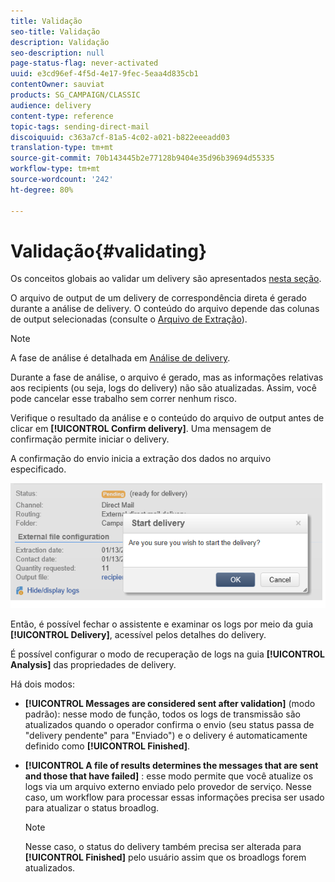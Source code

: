 ```yaml
---
title: Validação
seo-title: Validação
description: Validação
seo-description: null
page-status-flag: never-activated
uuid: e3cd96ef-4f5d-4e17-9fec-5eaa4d835cb1
contentOwner: sauviat
products: SG_CAMPAIGN/CLASSIC
audience: delivery
content-type: reference
topic-tags: sending-direct-mail
discoiquuid: c363a7cf-81a5-4c02-a021-b822eeeadd03
translation-type: tm+mt
source-git-commit: 70b143445b2e77128b9404e35d96b39694d55335
workflow-type: tm+mt
source-wordcount: '242'
ht-degree: 80%

---
```



# Validação{#validating}

Os conceitos globais ao validar um delivery são apresentados [nesta seção](../../delivery/using/steps-validating-the-delivery.md).

O arquivo de output de um delivery de correspondência direta é gerado durante a análise de delivery. O conteúdo do arquivo depende das colunas de output selecionadas (consulte o [Arquivo de Extração](../../delivery/using/defining-the-direct-mail-content.md#extraction-file)).

>[!NOTE]
>
>A fase de análise é detalhada em [Análise de delivery](../../delivery/using/steps-validating-the-delivery.md#analyzing-the-delivery).

Durante a fase de análise, o arquivo é gerado, mas as informações relativas aos recipients (ou seja, logs do delivery) não são atualizadas. Assim, você pode cancelar esse trabalho sem correr nenhum risco.

Verifique o resultado da análise e o conteúdo do arquivo de output antes de clicar em **[!UICONTROL Confirm delivery]**. Uma mensagem de confirmação permite iniciar o delivery.

A confirmação do envio inicia a extração dos dados no arquivo especificado.

![](assets/s_ncs_user_postal_del_send_confirm_postal.png)

Então, é possível fechar o assistente e examinar os logs por meio da guia **[!UICONTROL Delivery]**, acessível pelos detalhes do delivery.

É possível configurar o modo de recuperação de logs na guia **[!UICONTROL Analysis]** das propriedades de delivery.

Há dois modos:

* **[!UICONTROL Messages are considered sent after validation]** (modo padrão): nesse modo de função, todos os logs de transmissão são atualizados quando o operador confirma o envio (seu status passa de &quot;delivery pendente&quot; para &quot;Enviado&quot;) e o delivery é automaticamente definido como **[!UICONTROL Finished]**.
* **[!UICONTROL A file of results determines the messages that are sent and those that have failed]** : esse modo permite que você atualize os logs via um arquivo externo enviado pelo provedor de serviço. Nesse caso, um workflow para processar essas informações precisa ser usado para atualizar o status broadlog.

   >[!NOTE]
   >
   >Nesse caso, o status do delivery também precisa ser alterada para **[!UICONTROL Finished]** pelo usuário assim que os broadlogs forem atualizados.
